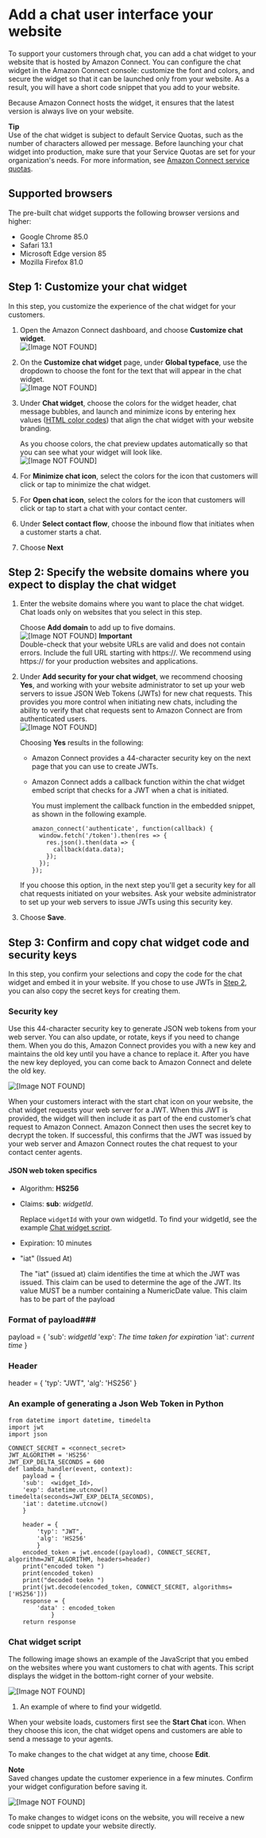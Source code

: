 # Add a chat user interface your website<a name="add-chat-to-website"></a>

To support your customers through chat, you can add a chat widget to your website that is hosted by Amazon Connect\. You can configure the chat widget in the Amazon Connect console: customize the font and colors, and secure the widget so that it can be launched only from your website\. As a result, you will have a short code snippet that you add to your website\. 

Because Amazon Connect hosts the widget, it ensures that the latest version is always live on your website\. 

**Tip**  
Use of the chat widget is subject to default Service Quotas, such as the number of characters allowed per message\. Before launching your chat widget into production, make sure that your Service Quotas are set for your organization's needs\. For more information, see [Amazon Connect service quotas](amazon-connect-service-limits.md)\. 

## Supported browsers<a name="chat-widget-supported-browsers"></a>

The pre\-built chat widget supports the following browser versions and higher: 
+ Google Chrome 85\.0
+ Safari 13\.1
+ Microsoft Edge version 85
+ Mozilla Firefox 81\.0

## Step 1: Customize your chat widget<a name="customize-chat-widget"></a>

In this step, you customize the experience of the chat widget for your customers\.

1. Open the Amazon Connect dashboard, and choose **Customize chat widget**\.   
![\[Image NOT FOUND\]](http://docs.aws.amazon.com/connect/latest/adminguide/images/chatwidget-customize-chat-window-button.png)

1. On the **Customize chat widget** page, under **Global typeface**, use the dropdown to choose the font for the text that will appear in the chat widget\.  
![\[Image NOT FOUND\]](http://docs.aws.amazon.com/connect/latest/adminguide/images/chatwidget-choose-font.png)

1. Under **Chat widget**, choose the colors for the widget header, chat message bubbles, and launch and minimize icons by entering hex values \([HTML color codes](https://htmlcolorcodes.com/)\) that align the chat widget with your website branding\. 

   As you choose colors, the chat preview updates automatically so that you can see what your widget will look like\.  
![\[Image NOT FOUND\]](http://docs.aws.amazon.com/connect/latest/adminguide/images/chatwidget-choose-colors.png)

1. For **Minimize chat icon**, select the colors for the icon that customers will click or tap to minimize the chat widget\. 

1. For **Open chat icon**, select the colors for the icon that customers will click or tap to start a chat with your contact center\. 

1. Under **Select contact flow**, choose the inbound flow that initiates when a customer starts a chat\.

1. Choose **Next**

## Step 2: Specify the website domains where you expect to display the chat widget<a name="chat-widget-domains"></a>

1. Enter the website domains where you want to place the chat widget\. Chat loads only on websites that you select in this step\. 

   Choose **Add domain** to add up to five domains\.  
![\[Image NOT FOUND\]](http://docs.aws.amazon.com/connect/latest/adminguide/images/chatwidget-add-domain.png)
**Important**  
Double\-check that your website URLs are valid and does not contain errors\. Include the full URL starting with https://\.
We recommend using https:// for your production websites and applications\.

1. Under **Add security for your chat widget**, we recommend choosing **Yes**, and working with your website administrator to set up your web servers to issue JSON Web Tokens \(JWTs\) for new chat requests\. This provides you more control when initiating new chats, including the ability to verify that chat requests sent to Amazon Connect are from authenticated users\.  
![\[Image NOT FOUND\]](http://docs.aws.amazon.com/connect/latest/adminguide/images/chatwidget-choose-security.png)

   Choosing **Yes** results in the following:
   + Amazon Connect provides a 44\-character security key on the next page that you can use to create JWTs\.
   + Amazon Connect adds a callback function within the chat widget embed script that checks for a JWT when a chat is initiated\.

     You must implement the callback function in the embedded snippet, as shown in the following example\.

     ```
     amazon_connect('authenticate', function(callback) {
       window.fetch('/token').then(res => {
         res.json().then(data => {
           callback(data.data);
         });
       });
     });
     ```

   If you choose this option, in the next step you'll get a security key for all chat requests initiated on your websites\. Ask your website administrator to set up your web servers to issue JWTs using this security key\. 

1. Choose **Save**\.

## Step 3: Confirm and copy chat widget code and security keys<a name="confirm-and-copy-chat-widget-script"></a>

In this step, you confirm your selections and copy the code for the chat widget and embed it in your website\. If you chose to use JWTs in [Step 2](#chat-widget-domains), you can also copy the secret keys for creating them\. 

### Security key<a name="chat-widget-security-key"></a>

Use this 44\-character security key to generate JSON web tokens from your web server\. You can also update, or rotate, keys if you need to change them\. When you do this, Amazon Connect provides you with a new key and maintains the old key until you have a chance to replace it\. After you have the new key deployed, you can come back to Amazon Connect and delete the old key\.

![\[Image NOT FOUND\]](http://docs.aws.amazon.com/connect/latest/adminguide/images/chatwidget-security-key.png)

When your customers interact with the start chat icon on your website, the chat widget requests your web server for a JWT\. When this JWT is provided, the widget will then include it as part of the end customer’s chat request to Amazon Connect\. Amazon Connect then uses the secret key to decrypt the token\. If successful, this confirms that the JWT was issued by your web server and Amazon Connect routes the chat request to your contact center agents\.

#### JSON web token specifics<a name="jwt"></a>
+ Algorithm: **HS256**
+ Claims: **sub**: *widgetId*\.

  Replace `widgetId` with your own widgetId\. To find your widgetId, see the example [Chat widget script](#chat-widget-script)\.
+ Expiration: 10 minutes
+ "iat" (Issued At) 

  The "iat" (issued at) claim identifies the time at which the JWT was issued.  This claim can be used to determine the age of the JWT.  Its value MUST be a number containing a NumericDate value. This claim has to be part of the payload
### Format of payload###
   payload = {
    'sub': *widgetId*
    'exp': *The time taken for expiration*
    'iat': *current time*
    }
### Header ###
  header = {
       'typ': "JWT",
       'alg': 'HS256'
       }
### An example of generating a Json Web Token in Python ###
``` 
from datetime import datetime, timedelta
import jwt
import json

CONNECT_SECRET = <connect_secret>
JWT_ALGORITHM = 'HS256'
JWT_EXP_DELTA_SECONDS = 600 
def lambda_handler(event, context):
    payload = {
    'sub':  <widget_Id>,
    'exp': datetime.utcnow()   timedelta(seconds=JWT_EXP_DELTA_SECONDS),
    'iat': datetime.utcnow()
    }

    header = {  
        'typ': "JWT",
        'alg': 'HS256'
        }
    encoded_token = jwt.encode((payload), CONNECT_SECRET, algorithm=JWT_ALGORITHM, headers=header)
    print("encoded token ")
    print(encoded_token)
    print("decoded toekn ")
    print(jwt.decode(encoded_token, CONNECT_SECRET, algorithms=['HS256']))
    response = {
        'data' : encoded_token
            }
    return response 
  ```
    
### Chat widget script<a name="chat-widget-script"></a>

The following image shows an example of the JavaScript that you embed on the websites where you want customers to chat with agents\. This script displays the widget in the bottom\-right corner of your website\. 

![\[Image NOT FOUND\]](http://docs.aws.amazon.com/connect/latest/adminguide/images/chatwidget-code.png)

1. An example of where to find your widgetId\.

When your website loads, customers first see the **Start Chat** icon\. When they choose this icon, the chat widget opens and customers are able to send a message to your agents\.

To make changes to the chat widget at any time, choose **Edit**\.

**Note**  
Saved changes update the customer experience in a few minutes\. Confirm your widget configuration before saving it\. 

![\[Image NOT FOUND\]](http://docs.aws.amazon.com/connect/latest/adminguide/images/chatwidget-edit.png)

To make changes to widget icons on the website, you will receive a new code snippet to update your website directly\.
